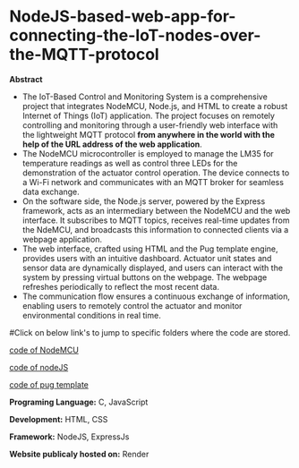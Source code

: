 # NodeJS-based-web-app-for-connecting-the-IoT-nodes-over-the-MQTT-protocol

**Abstract**

* The IoT-Based Control and Monitoring System is a comprehensive project that integrates NodeMCU, Node.js, and HTML to create a robust Internet of Things (IoT) application. The project focuses on remotely controlling and monitoring through a user-friendly web interface with the lightweight MQTT protocol **from anywhere in the world with the help of the URL address of the web application**.
* The NodeMCU microcontroller is employed to manage the LM35 for temperature readings as well as control three LEDs for the demonstration of the actuator control operation. The device connects to a Wi-Fi network and communicates with an MQTT broker for seamless data exchange.
* On the software side, the Node.js server, powered by the Express framework, acts as an intermediary between the NodeMCU and the web interface. It subscribes to MQTT topics, receives real-time updates from the NdeMCU, and broadcasts this information to connected clients via a webpage application.
* The web interface, crafted using HTML and the Pug template engine, provides users with an intuitive dashboard. Actuator unit states and sensor data are dynamically displayed, and users can interact with the system by pressing virtual buttons on the webpage. The webpage refreshes periodically to reflect the most recent data.
* The communication flow ensures a continuous exchange of information, enabling users to remotely control the actuator and monitor environmental conditions in real time.

#Click on below link's to jump to specific folders where the code are stored.

[code of NodeMCU](Esp8266_mqtt_hivemq.ino)

[code of nodeJS](repo.js)

[code of pug template](demo.pug)

**Programing Language:** C, JavaScript

**Development:** HTML, CSS

**Framework:** NodeJS, ExpressJs

**Website publicaly hosted on:** Render 











